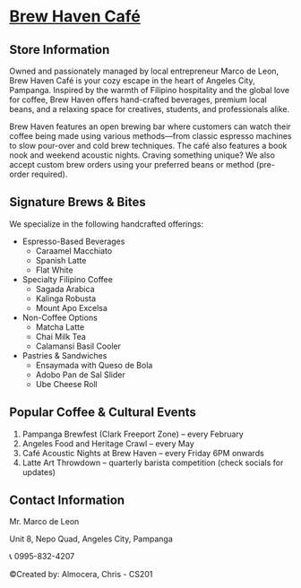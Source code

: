# [Brew Haven Café](./docs/brew-haven-cafe.rtf.pdf)

## Store Information

Owned and passionately managed by local entrepreneur Marco de Leon, Brew Haven Café is your cozy escape in the heart of Angeles City, Pampanga. Inspired by the warmth of Filipino hospitality and the global love for coffee, Brew Haven offers hand-crafted beverages, premium local beans, and a relaxing space for creatives, students, and professionals alike.

Brew Haven features an open brewing bar where customers can watch their coffee being made using various methods—from classic espresso machines to slow pour-over and cold brew techniques. The café also features a book nook and weekend acoustic nights. Craving something unique? We also accept custom brew orders using your preferred beans or method (pre-order required).

## Signature Brews & Bites

We specialize in the following handcrafted offerings:

* Espresso-Based Beverages
    * Caraamel Macchiato
    * Spanish Latte
    * Flat White
* Specialty Filipino Coffee
    * Sagada Arabica
    * Kalinga Robusta
    * Mount Apo Excelsa
* Non-Coffee Options
    * Matcha Latte
    * Chai Milk Tea
    * Calamansi Basil Cooler
* Pastries & Sandwiches
    * Ensaymada with Queso de Bola
    * Adobo Pan de Sal Slider
    * Ube Cheese Roll

## Popular Coffee & Cultural Events

1. Pampanga Brewfest (Clark Freeport Zone) – every February
2. Angeles Food and Heritage Crawl – every May
3. Café Acoustic Nights at Brew Haven – every Friday 6PM onwards
4. Latte Art Throwdown – quarterly barista competition (check socials for updates)

## Contact Information

Mr. Marco de Leon

Unit 8, Nepo Quad, Angeles City, Pampanga

📞 0995-832-4207

©Created by: Almocera, Chris - CS201
